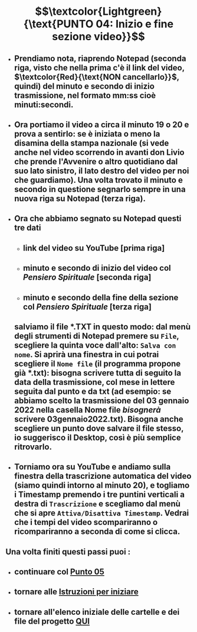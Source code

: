 # $$\textcolor{Lightgreen}{\text{PUNTO 04: Inizio e fine sezione video}}$$

- ## Prendiamo nota, riaprendo Notepad (seconda riga, visto che nella prima c'è il link del video, $\textcolor{Red}{\text{NON cancellarlo}}$, quindi) del minuto e secondo di inizio trasmissione, nel formato mm:ss cioè minuti:secondi. ##
- ## Ora portiamo il video a circa il minuto 19 o 20 e prova a sentirlo: se è iniziata o meno la disamina della stampa nazionale (si vede anche nel video scorrendo in avanti don Livio che prende l'Avvenire o altro quotidiano dal suo lato sinistro, il lato destro del video per noi che guardiamo). Una volta trovato il minuto e secondo in questione segnarlo sempre in una nuova riga su Notepad (terza riga). ##
- ## Ora che abbiamo segnato su Notepad questi tre dati
  - ## link del video su YouTube [prima riga] ##
  - ## minuto e secondo di inizio del video col *Pensiero Spirituale* [seconda riga] ##
  - ## minuto e secondo della fine della sezione col *Pensiero Spirituale* [terza riga] ##
  ## salviamo il file \*.TXT in questo modo: dal menù degli strumenti di Notepad premere su `File`, scegliere la quinta voce dall'alto: `Salva con nome`. Si aprirà una finestra in cui potrai scegliere il `Nome file` (il programma propone già \*.txt): bisogna scrivere tutta di seguito la data della trasmissione, col mese in lettere seguita dal punto e da txt (ad esempio: se abbiamo scelto la trasmissione del 03 gennaio 2022 nella casella Nome file *bisognerà* scrivere 03gennaio2022.txt). Bisogna anche scegliere un punto dove salvare il file stesso, io suggerisco il Desktop, così è più semplice ritrovarlo. ##

- ## Torniamo ora su YouTube e andiamo sulla finestra della trascrizione automatica del video (siamo quindi intorno al minuto 20), e togliamo i Timestamp premendo i tre puntini verticali a destra di `Trascrizione` e scegliamo dal menù che si apre `Attiva/Disattiva Timestamp`. Vedrai che i tempi del video scompariranno o ricompariranno a seconda di come si clicca. ##

## Una volta finiti questi passi puoi : ##
- ## continuare col [Punto 05](https://github.com/EmanueleTinari/Pensieri/blob/main/Istruzioni/05_EstrazioneSalvataggioTrascrizione.md) ##
- ## tornare alle [Istruzioni per iniziare](https://github.com/EmanueleTinari/Pensieri/blob/main/Istruzioni%20per%20iniziare.md) ##
- ## tornare all'elenco iniziale delle cartelle e dei file del progetto [QUI](https://github.com/EmanueleTinari/Pensieri) ##
